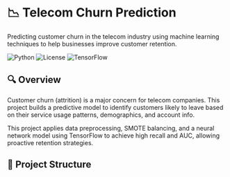# 📉 Telecom Churn Prediction

Predicting customer churn in the telecom industry using machine learning techniques to help businesses improve customer retention.

![Python](https://img.shields.io/badge/Python-3.8+-blue?logo=python)
![License](https://img.shields.io/github/license/TryMk/Telecom-Churn-Prediction)
![TensorFlow](https://img.shields.io/badge/Framework-TensorFlow-orange?logo=tensorflow)

## 🔍 Overview

Customer churn (attrition) is a major concern for telecom companies. This project builds a predictive model to identify customers likely to leave based on their service usage patterns, demographics, and account info.

This project applies data preprocessing, SMOTE balancing, and a neural network model using TensorFlow to achieve high recall and AUC, allowing proactive retention strategies.

## 📁 Project Structure

